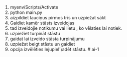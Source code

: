 1. myenv/Scripts/Activate
2. python main.py
3. aizpildiet lauciņus pirmos trīs un uzpiežat sākt
4. Gaidiet kamēr stāsts izveidojas
5. tad izveidojie notikumu vai lietu , ko vēlaties lai notiek.
6. uzpiežiet turpināt stāstu
7. gaidat lai izveido stāsta turpinājumu
8. uzpiežat beigt stāstu un gaidiet
9. opcija izvēlēties lejupiel'\adēt stāstu.
#   a i - 1  
 